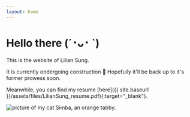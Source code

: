 ```yaml
---
layout: home
---
```

# Hello there (´･ᴗ･ `)

This is the website of Lilian Sung.

It is currently ondergoing construction 🚧 Hopefully it'll be back up to it's former prowess soon.

Meanwhile, you can find my resume [here]({{ site.baseurl }}/assets/files/LilianSung_resume.pdf){:target="_blank"}.

<img class="about__img" src="{{ site.baseurl }}/assets/img/simba.jpg" title="Simba the cat" alt="picture of my cat Simba, an orange tabby.">